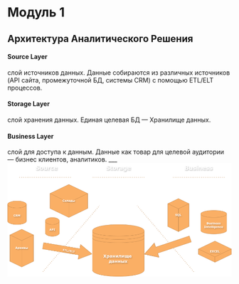 <h1>Модуль 1</h1>

<h2>Архитектура Аналитического Решения</h2>

<h4>Source Layer</h4> слой источников данных.
Данные собираются из различных источников (API сайта, промежуточной БД, системы CRM) с помощью ETL/ELT процессов.

<h4>Storage Layer</h4> слой хранения данных.
Единая целевая БД — Хранилище данных.

<h4>Business Layer</h4> слой для доступа к данным.
Данные как товар для целевой аудитории — бизнес клиентов, аналитиков.
___
<img src='https://raw.githubusercontent.com/siochy/data-learn/main/DE-101/Module1/Module1.drawio.png' alt='Архитектура Сбора Данных'>
